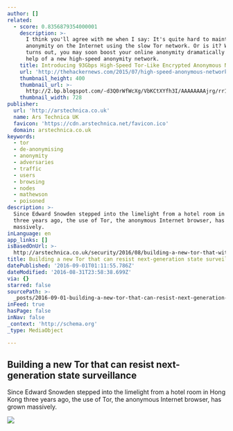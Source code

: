 ```yaml
---
author: []
related:
  - score: 0.8356879354000001
    description: >-
      I think you'll agree with me when I say: It's quite hard to maintain
      anonymity on the Internet using the slow Tor network. Or is it? Well, it
      turns out, you may soon boost your online anonymity dramatically with the
      help of a new high-speed anonymity network.
    title: Introducing 93Gbps High-Speed Tor-Like Encrypted Anonymous Network
    url: 'http://thehackernews.com/2015/07/high-speed-anonymous-network.html'
    thumbnail_height: 400
    thumbnail_url: >-
      http://2.bp.blogspot.com/-d3Q0rWfWcXg/VbKCtXYfh3I/AAAAAAAAjrg/rr1ZEms2gHw/s1600/hornet-anonymous-network.jpg
    thumbnail_width: 728
publisher:
  url: 'http://arstechnica.co.uk'
  name: Ars Technica UK
  favicon: 'https://cdn.arstechnica.net/favicon.ico'
  domain: arstechnica.co.uk
keywords:
  - tor
  - de-anonymising
  - anonymity
  - adversaries
  - traffic
  - users
  - browsing
  - nodes
  - mathewson
  - poisoned
description: >-
  Since Edward Snowden stepped into the limelight from a hotel room in Hong Kong
  three years ago, the use of Tor, the anonymous Internet browser, has grown
  massively.
inLanguage: en
app_links: []
isBasedOnUrl: >-
  http://arstechnica.co.uk/security/2016/08/building-a-new-tor-that-withstands-next-generation-state-surveillance/
title: Building a new Tor that can resist next-generation state surveillance
datePublished: '2016-09-01T01:11:55.786Z'
dateModified: '2016-08-31T23:58:38.699Z'
via: {}
starred: false
sourcePath: >-
  _posts/2016-09-01-building-a-new-tor-that-can-resist-next-generation-state-sur.md
inFeed: true
hasPage: false
inNav: false
_context: 'http://schema.org'
_type: MediaObject

---
```

<article style=""><h1>Building a new Tor that can resist next-generation state surveillance</h1><p>Since Edward Snowden stepped into the limelight from a hotel room in Hong Kong three years ago, the use of Tor, the anonymous Internet browser, has grown massively.</p><img src="http://cdn.arstechnica.net/wp-content/uploads/sites/3/2016/08/star-trek-next-generation-ncc-1701-d-800x450.jpg" /></article>